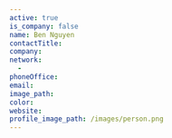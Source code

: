```yaml
---
active: true
is_company: false
name: Ben Nguyen
contactTitle:
company:
network:
  -
phoneOffice:
email:
image_path:
color:
website:
profile_image_path: /images/person.png
---
```

